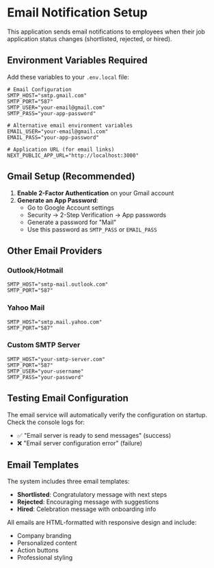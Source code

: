 # Email Notification Setup

This application sends email notifications to employees when their job application status changes (shortlisted, rejected, or hired).

## Environment Variables Required

Add these variables to your `.env.local` file:

```env
# Email Configuration
SMTP_HOST="smtp.gmail.com"
SMTP_PORT="587"
SMTP_USER="your-email@gmail.com"
SMTP_PASS="your-app-password"

# Alternative email environment variables
EMAIL_USER="your-email@gmail.com"
EMAIL_PASS="your-app-password"

# Application URL (for email links)
NEXT_PUBLIC_APP_URL="http://localhost:3000"
```

## Gmail Setup (Recommended)

1. **Enable 2-Factor Authentication** on your Gmail account
2. **Generate an App Password**:
   - Go to Google Account settings
   - Security → 2-Step Verification → App passwords
   - Generate a password for "Mail"
   - Use this password as `SMTP_PASS` or `EMAIL_PASS`

## Other Email Providers

### Outlook/Hotmail
```env
SMTP_HOST="smtp-mail.outlook.com"
SMTP_PORT="587"
```

### Yahoo Mail
```env
SMTP_HOST="smtp.mail.yahoo.com"
SMTP_PORT="587"
```

### Custom SMTP Server
```env
SMTP_HOST="your-smtp-server.com"
SMTP_PORT="587"
SMTP_USER="your-username"
SMTP_PASS="your-password"
```

## Testing Email Configuration

The email service will automatically verify the configuration on startup. Check the console logs for:
- ✅ "Email server is ready to send messages" (success)
- ❌ "Email server configuration error" (failure)

## Email Templates

The system includes three email templates:
- **Shortlisted**: Congratulatory message with next steps
- **Rejected**: Encouraging message with suggestions
- **Hired**: Celebration message with onboarding info

All emails are HTML-formatted with responsive design and include:
- Company branding
- Personalized content
- Action buttons
- Professional styling
